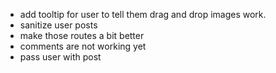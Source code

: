 <!-- - make submit post feature -->
<!-- - add login avatar instead of signup/login for logined users -->
<!-- - add sessions -->
<!-- - add rich text editor for writing posts -->
<!-- - make a dropdown to login avatar which shows logout, write post, etc.. -->

- add tooltip for user to tell them drag and drop images work.
- sanitize user posts
- make those routes a bit better
- comments are not working yet
- pass user with post
